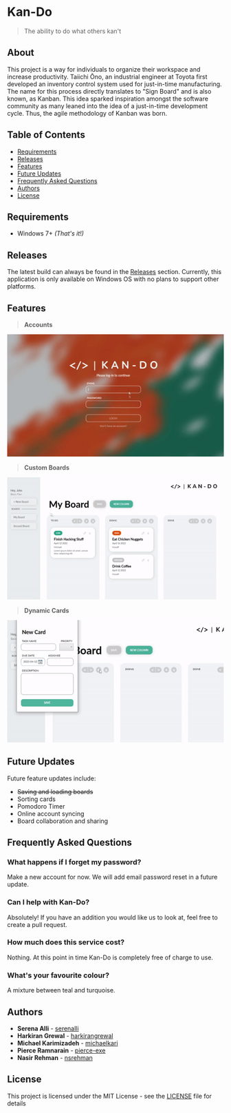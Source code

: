 # **Kan-Do**
> The ability to do what others kan't

## About

This project is a way for individuals to organize their workspace and increase productivity. Taiichi Ōno, an industrial engineer at Toyota first developed an inventory control system used for just-in-time manufacturing. The name for this process directly translates to "Sign Board" and is also known, as Kanban. This idea sparked inspiration amongst the software community as many leaned into the idea of a just-in-time development cycle. Thus, the agile methodology of Kanban was born. 

## Table of Contents
* [Requirements](#requirements)
* [Releases](#releases)
* [Features](#features)
* [Future Updates](#future-updates)
* [Frequently Asked Questions](#frequently-asked-questions)
* [Authors](#authors)
* [License](#license)

## Requirements
* Windows 7+ _\(That's it!\)_

## Releases
The latest build can always be found in the [Releases] section. Currently, this application is only available on Windows OS with no plans to support other platforms.

## Features
> **Accounts**
> 
![Account Creation](images/features1.gif)

> **Custom Boards**
> 
![Board Addition](images/newboard.gif)

> **Dynamic Cards**
> 
![Card Manipulation](images/newcard.gif)


## Future Updates
Future feature updates include:
* ~~Saving and loading boards~~
* Sorting cards
* Pomodoro Timer
* Online account syncing
* Board collaboration and sharing

## Frequently Asked Questions
### What happens if I forget my password?
Make a new account for now. We will add email password reset in a future update.
### Can I help with Kan-Do?
Absolutely! If you have an addition you would like us to look at, feel free to create a pull request.
### How much does this service cost?
Nothing. At this point in time Kan-Do is completely free of charge to use.
### What's your favourite colour?
A mixture between teal and turquoise.

## Authors
* **Serena Alli** - [serenalli](https://github.com/serenalli)
* **Harkiran Grewal** - [harkirangrewal](https://github.com/harkirangrewal)
* **Michael Karimizadeh** - [michaelkari](https://github.com/michaelkari)
* **Pierce Ramnarain** - [pierce-exe](https://github.com/pierce-exe)
* **Nasir Rehman** - [nsrehman](https://github.com/nsrehman)

## License
This project is licensed under the MIT License - see the [LICENSE](LICENSE) file for details

[Releases]: https://github.com/Kan-Do-Team/Kan-Do/releases
